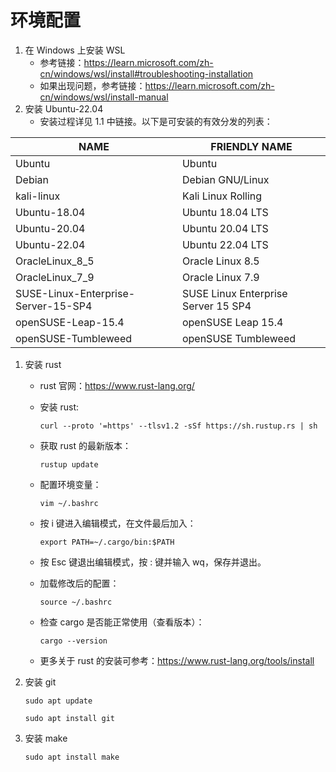 # 环境配置

1. 在 Windows 上安装 WSL
   - 参考链接：<https://learn.microsoft.com/zh-cn/windows/wsl/install#troubleshooting-installation>
   - 如果出现问题，参考链接：<https://learn.microsoft.com/zh-cn/windows/wsl/install-manual>
2. 安装 Ubuntu-22.04
   - 安装过程详见 1.1 中链接。以下是可安装的有效分发的列表：

| NAME                                | FRIENDLY NAME                       |
| ----------------------------------- | ----------------------------------- |
| Ubuntu                              | Ubuntu                              |
| Debian                              | Debian GNU/Linux                    |
| kali-linux                          | Kali Linux Rolling                  |
| Ubuntu-18.04                        | Ubuntu 18.04 LTS                    |
| Ubuntu-20.04                        | Ubuntu 20.04 LTS                    |
| Ubuntu-22.04                        | Ubuntu 22.04 LTS                    |
| OracleLinux_8_5                     | Oracle Linux 8.5                    |
| OracleLinux_7_9                     | Oracle Linux 7.9                    |
| SUSE-Linux-Enterprise-Server-15-SP4 | SUSE Linux Enterprise Server 15 SP4 |
| openSUSE-Leap-15.4                  | openSUSE Leap 15.4                  |
| openSUSE-Tumbleweed                 | openSUSE Tumbleweed                 |

1. 安装 rust

   - rust 官网：<https://www.rust-lang.org/>
   - 安装 rust:

     ```shell
     curl --proto '=https' --tlsv1.2 -sSf https://sh.rustup.rs | sh
     ```

   - 获取 rust 的最新版本：

     ```shell
     rustup update
     ```

   - 配置环境变量：

     ```shell
     vim ~/.bashrc
     ```

   - 按 i 键进入编辑模式，在文件最后加入：

     ```shell
     export PATH=~/.cargo/bin:$PATH
     ```

   - 按 Esc 键退出编辑模式，按 : 键并输入 wq，保存并退出。
   - 加载修改后的配置：

     ```shell
     source ~/.bashrc
     ```

   - 检查 cargo 是否能正常使用（查看版本）：

     ```shell
     cargo --version
     ```

   - 更多关于 rust 的安装可参考：<https://www.rust-lang.org/tools/install>

2. 安装 git

   ```shell
   sudo apt update

   sudo apt install git
   ```

3. 安装 make

   ```shell
   sudo apt install make
   ```
